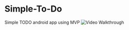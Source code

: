 # Simple-To-Do
Simple TODO android app using MVP 
<img src='raw.githubusercontent.com/mikolasw/Simple-To-Do/master/SIMPLE\_TO\_DO.gif' title='Video Walkthrough' width='' alt='Video Walkthrough' />
